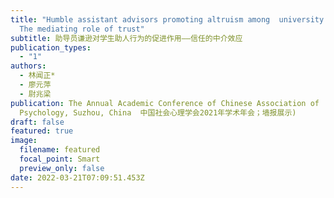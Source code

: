 ```yaml
---
title: "Humble assistant advisors promoting altruism among  university students:
  The mediating role of trust"
subtitle: 助导员谦逊对学生助人行为的促进作用——信任的中介效应
publication_types:
  - "1"
authors:
  - 林闻正*
  - 廖元萍
  - 尉兆梁
publication: The Annual Academic Conference of Chinese Association of  Social
  Psychology, Suzhou, China  中国社会心理学会2021年学术年会；墙报展示)
draft: false
featured: true
image:
  filename: featured
  focal_point: Smart
  preview_only: false
date: 2022-03-21T07:09:51.453Z
---
```

